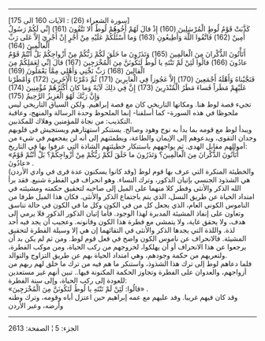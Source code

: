 ------------------------------------------------------------------------

\[سورة الشعراء (26) : الآيات 160 الى 175\]  
كَذَّبَتْ قَوْمُ لُوطٍ الْمُرْسَلِينَ (160) إِذْ قالَ لَهُمْ أَخُوهُمْ لُوطٌ أَلا تَتَّقُونَ (161) إِنِّي لَكُمْ
رَسُولٌ أَمِينٌ (162) فَاتَّقُوا اللَّهَ وَأَطِيعُونِ (163) وَما أَسْئَلُكُمْ عَلَيْهِ مِنْ أَجْرٍ إِنْ أَجْرِيَ
إِلاَّ عَلى رَبِّ الْعالَمِينَ (164)  
أَتَأْتُونَ الذُّكْرانَ مِنَ الْعالَمِينَ (165) وَتَذَرُونَ ما خَلَقَ لَكُمْ رَبُّكُمْ مِنْ أَزْواجِكُمْ بَلْ
أَنْتُمْ قَوْمٌ عادُونَ (166) قالُوا لَئِنْ لَمْ تَنْتَهِ يا لُوطُ لَتَكُونَنَّ مِنَ الْمُخْرَجِينَ (167)
قالَ إِنِّي لِعَمَلِكُمْ مِنَ الْقالِينَ (168) رَبِّ نَجِّنِي وَأَهْلِي مِمَّا يَعْمَلُونَ (169)  
فَنَجَّيْناهُ وَأَهْلَهُ أَجْمَعِينَ (170) إِلاَّ عَجُوزاً فِي الْغابِرِينَ (171) ثُمَّ دَمَّرْنَا الْآخَرِينَ
(172) وَأَمْطَرْنا عَلَيْهِمْ مَطَراً فَساءَ مَطَرُ الْمُنْذَرِينَ (173) إِنَّ فِي ذلِكَ لَآيَةً وَما كانَ
أَكْثَرُهُمْ مُؤْمِنِينَ (174)  
وَإِنَّ رَبَّكَ لَهُوَ الْعَزِيزُ الرَّحِيمُ (175)  
تجيء قصة لوط هنا. ومكانها التاريخي كان مع قصة إبراهيم. ولكن السياق
التاريخي ليس ملحوظا في هذه السورة- كما أسلفنا- إنما الملحوظ وحدة الرسالة
والمنهج، وعاقبة التكذيب: من نجاة للمؤمنين وهلاك للمكذبين.  
ويبدأ لوط مع قومه بما بدأ به نوح وهود وصالح. يستنكر استهتارهم ويستجيش في
قلوبهم وجدان التقوى، ويدعوهم إلى الإيمان والطاعة، ويطمئنهم إلى أنه لن
يفجعهم في شيء من أموالهم مقابل الهدى. ثم يواجههم باستنكار خطيئتهم الشاذة
التي عرفوا بها في التاريخ:  
«أَتَأْتُونَ الذُّكْرانَ مِنَ الْعالَمِينَ؟ وَتَذَرُونَ ما خَلَقَ لَكُمْ رَبُّكُمْ مِنْ أَزْواجِكُمْ؟ بَلْ أَنْتُمْ
قَوْمٌ عادُونَ» .  
والخطيئة المنكرة التي عرف بها قوم لوط (وقد كانوا يسكنون عدة قرى في وادي
الأردن) هي الشذوذ الجنسي بإتيان الذكور، وترك النساء. وهو انحراف في
الفطرة شنيع. فقد برأ الله الذكر والأنثى وفطر كلا منهما على الميل إلى
صاحبه لتحقيق حكمته ومشيئته في امتداد الحياة عن طريق النسل، الذي يتم
باجتماع الذكر والأنثى. فكان هذا الميل طرفا من الناموس الكوني العام، الذي
يجعل كل من في الكون وكل ما في الكون في حالة تناسق وتعاون على إنفاذ
المشيئة المدبرة لهذا الوجود. فأما إتيان الذكور الذكور فلا يرمي إلى هدف،
ولا يحقق غاية، ولا يتمشى مع فطرة هذا الكون وقانونه. وعجيب أن يجد فيه أحد
لذة. واللذة التي يجدها الذكر والأنثى في التقائهما إن هي إلا وسيلة الفطرة
لتحقيق المشيئة. فالانحراف عن ناموس الكون واضح في فعل قوم لوط. ومن ثم لم
يكن بد أن يرجعوا عن هذا الانحراف أو أن يهلكوا، لخروجهم من ركب الحياة،
ومن موكب الفطرة، ولتعريهم من حكمة وجودهم، وهي امتداد الحياة بهم عن طريق
التزاوج والتوالد.  
فلما دعاهم لوط إلى ترك هذا الشذوذ، واستنكر ما هم فيه من ترك ما خلق لهم
ربهم من أزواجهم، والعدوان على الفطرة وتجاوز الحكمة المكنونة فيها.. تبين
أنهم غير مستعدين للعودة إلى ركب الحياة، وإلى سنة الفطرة:  
«قالُوا: لَئِنْ لَمْ تَنْتَهِ يا لُوطُ لَتَكُونَنَّ مِنَ الْمُخْرَجِينَ» .  
وقد كان فيهم غريبا. وفد عليهم مع عمه إبراهيم حين اعتزل أباه وقومه، وترك
وطنه وأرضه، وعبر الأردن

------------------------------------------------------------------------

الجزء: 5 ¦ الصفحة: 2613
